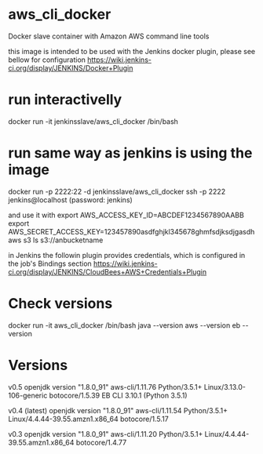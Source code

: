 # aws_cli_docker
Docker slave container with Amazon AWS command line tools

this image is intended to be used with the Jenkins docker plugin, please see bellow for configuration
https://wiki.jenkins-ci.org/display/JENKINS/Docker+Plugin

# run interactivelly
docker run -it jenkinsslave/aws_cli_docker /bin/bash

# run same way as jenkins is using the image
docker run -p 2222:22 -d jenkinsslave/aws_cli_docker
ssh -p 2222 jenkins@localhost
(password: jenkins)

and use it with 
export AWS_ACCESS_KEY_ID=ABCDEF1234567890AABB
export AWS_SECRET_ACCESS_KEY=123457890asdfghjkl345678ghmfsdjksdjgasdh
aws s3 ls s3://anbucketname

in Jenkins the followin plugin provides credentials, which is configured in the job's Bindings section
https://wiki.jenkins-ci.org/display/JENKINS/CloudBees+AWS+Credentials+Plugin


# Check versions
docker run -it aws_cli_docker /bin/bash
java --version
aws --version
eb --version

# Versions

v0.5
openjdk version "1.8.0_91"
aws-cli/1.11.76 Python/3.5.1+ Linux/3.13.0-106-generic botocore/1.5.39
EB CLI 3.10.1 (Python 3.5.1)

v0.4 (latest)
openjdk version "1.8.0_91"
aws-cli/1.11.54 Python/3.5.1+ Linux/4.4.44-39.55.amzn1.x86_64 botocore/1.5.17

v0.3
openjdk version "1.8.0_91"
aws-cli/1.11.20 Python/3.5.1+ Linux/4.4.44-39.55.amzn1.x86_64 botocore/1.4.77
